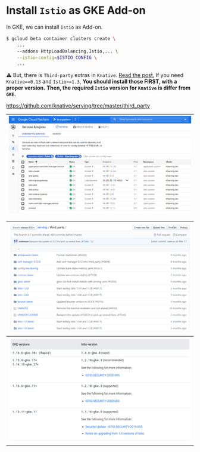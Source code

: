 
# Install `Istio` as GKE Add-on
In GKE, we can install `Istio` as Add-on.
```sh
$ gcloud beta container clusters create \
    ...
    --addons HttpLoadBalancing,Istio,... \
    --istio-config=$ISTIO_CONFIG \
    ...
```

:warning: But, there is `Third-party` extras in `Knative`. [Read the post.](https://medium.com/google-cloud/how-to-properly-install-knative-on-gke-f39a1274cd4f)
If you need `Knative==0.13` and `Istio>=1.3`, **You should install those FIRST, with a proper version.**
**Then, the required `Istio` version for `Knative` is differ from `GKE`.**

<https://github.com/knative/serving/tree/master/third_party>



| ![](../istio/gke-istio-vanilla.png) |
| ----- |


| ![](../knative/knative-third-party-0.13.png) |
| ----- |
| ![](../istio/gke-istio-version.png) |

